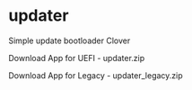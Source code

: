 # updater

Simple update bootloader Clover

Download App for UEFI - updater.zip

Download App for Legacy - updater_legacy.zip

